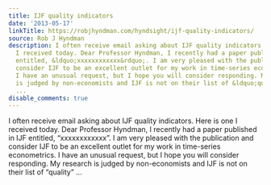 ```yaml
---
title: IJF quality indicators
date: '2013-05-17'
linkTitle: https://robjhyndman.com/hyndsight/ijf-quality-indicators/
source: Rob J Hyndman
description: I often receive email asking about IJF quality indicators. Here is one
  I received today. Dear Professor Hyndman, I recently had a paper published in IJF
  entitled, &ldquo;xxxxxxxxxxxx&rdquo;. I am very pleased with the publication and
  consider IJF to be an excellent outlet for my work in time-series econometrics.
  I have an unusual request, but I hope you will consider responding. My research
  is judged by non-economists and IJF is not on their list of &ldquo;quality&rdquo;
  ...
disable_comments: true
---
```

I often receive email asking about IJF quality indicators. Here is one I received today. Dear Professor Hyndman, I recently had a paper published in IJF entitled, &ldquo;xxxxxxxxxxxx&rdquo;. I am very pleased with the publication and consider IJF to be an excellent outlet for my work in time-series econometrics. I have an unusual request, but I hope you will consider responding. My research is judged by non-economists and IJF is not on their list of &ldquo;quality&rdquo; ...